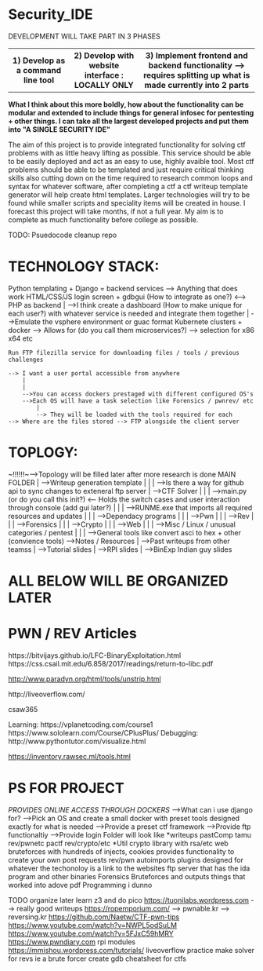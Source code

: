# Security_IDE
<p>DEVELOPMENT WILL TAKE PART IN 3 PHASES</p>
<table>
	<tr>
		<th>1) Develop as a command line tool</th>
		<th>2) Develop with website interface : LOCALLY ONLY</th>
		<th>3) Implement frontend and backend functionality --> requires splitting up what is made currently into 2 parts</th>
	</tr>
</table>


<p><b>What I think about this more boldly, how about the functionality can be modular and extended to include things for general infosec for pentesting + other things. I can take all the largest developed projects and put them into "A SINGLE SECURITY IDE"</b></p>

The aim of this project is to provide integrated functionality for solving ctf problems with as little heavy lifting as possible. This service should be able to be easily deployed and act as an easy to use, highly avaible tool. Most ctf problems should be able to be templated and just require critical thinking skills also cutting down on the time required to research common loops and syntax for whatever software, after completing a ctf a ctf writeup template generator will help create html templates. Larger technologies will try to be found while smaller scripts and speciality items will be created in house. I forecast this project will take months, if not a full year. My aim is to complete as much functionality before college as possible.

TODO:
	Psuedocode
	cleanup repo


<h1>TECHNOLOGY STACK:</h1>
	Python templating + Django = backend services --> Anything that does work
	HTML/CSS/JS login screen + gdbgui (How to integrate as one?) <--> PHP as backend
		|
		-->I think create a dashboard (How to make unique for each user?) with whatever service is needed and integrate them together
		|
		-->Emulate the vsphere environment or guac format
	Kubernete clusters + docker --> Allows for (do you call them microservices?) --> selection for x86 x64 etc

	Run FTP filezilla service for downloading files / tools / previous challenges

	--> I want a user portal accessible from anywhere
		|
		|
		-->You can access dockers prestaged with different configured OS's
		-->Each OS will have a task selection like Forensics / pwnrev/ etc
			|
			--> They will be loaded with the tools required for each
	--> Where are the files stored --> FTP alongside the client server



<h1>TOPLOGY:</h1>
	~!!!!!!~-->Topology will be filled later after more research is done
		MAIN FOLDER
		|
		-->Writeup generation template
		|	|
		|	-->Is there a way for github api to sync changes to exteneral ftp server
		|
		-->CTF Solver
		|	|
		|	-->main.py (or do you call this init?) <-- Holds the switch cases and user interaction through console (add gui later?)
		|	|
		|	-->RUNME.exe that imports all required resources and updates
		|	|
		|	-->Dependacy programs
		|	|
		|	-->Pwn
		|	|
		|	-->Rev
		|	|
		|	-->Forensics
		|	|
		|	-->Crypto
		|	|
		|	-->Web
		|	|
		|	-->Misc / Linux / unusual categories / pentest
		|	|
		|	-->General tools like convert asci to hex + other (convience tools)
		-->Notes / Resources
			|
			-->Past writeups from other teamss
			|
			-->Tutorial slides
				|
				-->RPI slides
				|
				-->BinExp Indian guy slides














<h1>ALL BELOW WILL BE ORGANIZED LATER</h1>
<h1>PWN / REV Articles</h1>
<p>https://bitvijays.github.io/LFC-BinaryExploitation.html
https://css.csail.mit.edu/6.858/2017/readings/return-to-libc.pdf

http://www.paradyn.org/html/tools/unstrip.html</p>

<p>http://liveoverflow.com/</p>
<p>csaw365</p>
<p>	Learning:
		https://vplanetcoding.com/course1
		https://www.sololearn.com/Course/CPlusPlus/
	Debugging:
		http://www.pythontutor.com/visualize.html
</p>

https://inventory.rawsec.ml/tools.html

<h1>PS FOR PROJECT</h1>

*PROVIDES ONLINE ACCESS THROUGH DOCKERS*
-->What can i use django for?
-->Pick an OS and create a small docker with preset tools designed exactly for what is needed
-->Provide a preset ctf framework
-->Provide ftp functionaltiy
-->Provide login
Folder will look like
*writeups
	pastComp
		tamu
			rev/pwnetc
		pactf
			rev/crypto/etc
*Util
	crypto
		library with rsa/etc
	web
		bruteforces with hundreds of injects, cookies
		provides functionality to create your own post requests
	rev/pwn
		autoimports plugins designed for whatever the techonoloy is
		a link to the websites ftp server that has the ida program and other binaries
	Forensics
		Bruteforces and outputs things that worked into adove pdf
	Programming
		i dunno
		
		
		
		
		
		
		
		
		
		
		
TODO organize later 
learn z3 and do pico
https://tuonilabs.wordpress.com --> really good writeups
https://ropemporium.com/ --> pwnable.kr --> reversing.kr
https://github.com/Naetw/CTF-pwn-tips
https://www.youtube.com/watch?v=NWPL5odSuLM
https://www.youtube.com/watch?v=5FJxC59hMRY
https://www.pwndiary.com
rpi modules
https://mmishou.wordpress.com/tutorials/
liveoverflow practice
make solver for revs
ie a brute forcer
create gdb cheatsheet for ctfs
		
